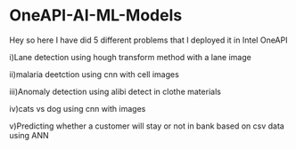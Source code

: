 # OneAPI-AI-ML-Models

Hey so here I have did 5 different problems that I deployed it in Intel OneAPI

i)Lane detection using hough transform method with a lane image

ii)malaria deetction using cnn with cell images

iii)Anomaly detection using alibi detect in clothe materials

iv)cats vs dog using cnn with images

v)Predicting whether a customer will stay or not in bank based on csv data using ANN
